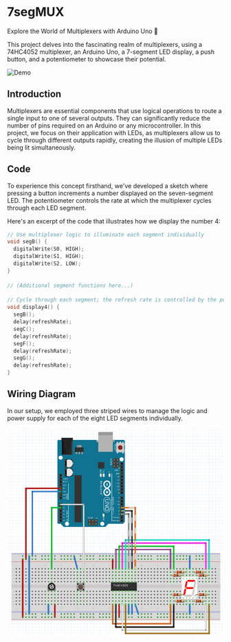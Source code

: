# 7segMUX

Explore the World of Multiplexers with Arduino Uno 🧩

This project delves into the fascinating realm of multiplexers, using a 74HC4052 multiplexer, an Arduino Uno, a 7-segment LED display, a push button, and a potentiometer to showcase their potential.

![Demo](demo.gif)

## Introduction

Multiplexers are essential components that use logical operations to route a single input to one of several outputs. They can significantly reduce the number of pins required on an Arduino or any microcontroller. In this project, we focus on their application with LEDs, as multiplexers allow us to cycle through different outputs rapidly, creating the illusion of multiple LEDs being lit simultaneously.

## Code

To experience this concept firsthand, we've developed a sketch where pressing a button increments a number displayed on the seven-segment LED. The potentiometer controls the rate at which the multiplexer cycles through each LED segment.

Here's an excerpt of the code that illustrates how we display the number 4:

```cpp
// Use multiplexer logic to illuminate each segment individually
void segB() {
  digitalWrite(S0, HIGH);
  digitalWrite(S1, HIGH);
  digitalWrite(S2, LOW);
}

// (Additional segment functions here...)

// Cycle through each segment; the refresh rate is controlled by the potentiometer 
void display4() {
  segB();
  delay(refreshRate);
  segC();
  delay(refreshRate);
  segF();
  delay(refreshRate);
  segG();
  delay(refreshRate);
}
```

## Wiring Diagram

In our setup, we employed three striped wires to manage the logic and power supply for each of the eight LED segments individually.

![Wiring Diagram](muxDiagram.png)